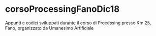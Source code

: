 # corsoProcessingFanoDic18
Appunti e codici sviluppati durante il corso di Processing presso Km 25, Fano, organizzato da Umanesimo Artificiale
